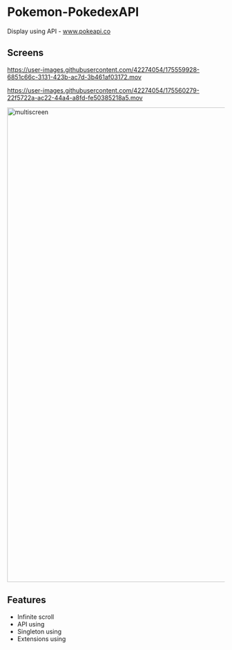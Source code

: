 # Pokemon-PokedexAPI

Display using API - www.pokeapi.co

## Screens
 
https://user-images.githubusercontent.com/42274054/175559928-6851c66c-3131-423b-ac7d-3b461af03172.mov 

https://user-images.githubusercontent.com/42274054/175560279-22f5722a-ac22-44a4-a8fd-fe50385218a5.mov

<img width="1098" alt="multiscreen" src="https://user-images.githubusercontent.com/42274054/175558162-57f6ddc5-ef0e-4c97-98a4-d78fa1e099ca.png">

## Features

- Infinite scroll
- API using
- Singleton using
- Extensions using
